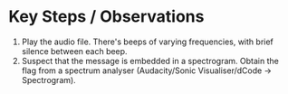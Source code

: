 # Key Steps / Observations

1. Play the audio file. There's beeps of varying frequencies, with brief silence between each beep.
2. Suspect that the message is embedded in a spectrogram. Obtain the flag from a spectrum analyser (Audacity/Sonic Visualiser/dCode -> Spectrogram).
